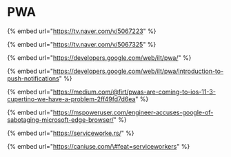 # PWA

{% embed url="https://tv.naver.com/v/5067223" %}

{% embed url="https://tv.naver.com/v/5067325" %}



{% embed url="https://developers.google.com/web/ilt/pwa/" %}

{% embed url="https://developers.google.com/web/ilt/pwa/introduction-to-push-notifications" %}

{% embed url="https://medium.com/@firt/pwas-are-coming-to-ios-11-3-cupertino-we-have-a-problem-2ff49fd7d6ea" %}

{% embed url="https://mspoweruser.com/engineer-accuses-google-of-sabotaging-microsoft-edge-browser/" %}

{% embed url="https://serviceworke.rs/" %}

{% embed url="https://caniuse.com/\#feat=serviceworkers" %}



